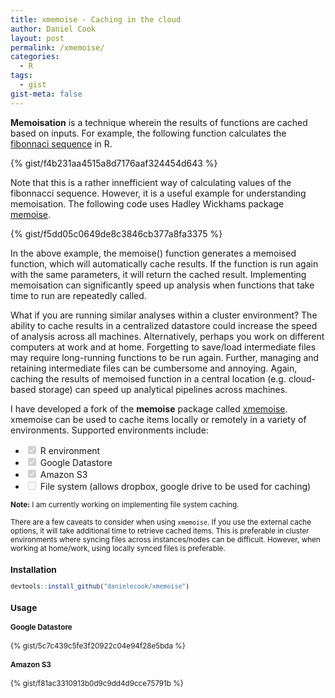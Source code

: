 ```yaml
---
title: xmemoise - Caching in the cloud
author: Daniel Cook
layout: post
permalink: /xmemoise/
categories:
  - R
tags:
  - gist
gist-meta: false
---
```


__Memoisation__ is a technique wherein the results of functions are cached based on inputs. For example, the following function calculates the [fibonnaci sequence](https://en.wikipedia.org/wiki/Fibonnacci_sequence) in R.

{% gist/f4b231aa4515a8d7176aaf324454d643 %}

Note that this is a rather innefficient way of calculating values of the fibonnacci sequence. However, it is a useful example for understanding memoisation. The following code uses Hadley Wickhams package [memoise](https://github.com/hadley/memoise).

{% gist/f5dd05c0649de8c3846cb377a8fa3375 %}

In the above example, the memoise() function generates a memoised function, which will automatically cache results. If the function is run again with the same parameters, it will return the cached result. Implementing memoisation can significantly speed up analysis when functions that take time to run are repeatedly called.

What if you are running similar analyses within a cluster environment? The ability to cache results in a centralized datastore could increase the speed of analysis across all machines. Alternatively, perhaps you work on different computers at work and at home. Forgetting to save/load intermediate files may require long-running functions to be run again. Further, managing and retaining intermediate files can be cumbersome and annoying. Again, caching the results of memoised function in a central location (e.g. cloud-based storage) can speed up analytical pipelines across machines.

I have developed a fork of the __memoise__ package called [xmemoise](https://github.com/danielecook/xmemoise). xmemoise can be used to cache items locally or remotely in a variety of environments. Supported environments include:

* <input type="checkbox" checked disabled readonly>  R environment
* <input type="checkbox" checked disabled readonly>  Google Datastore
* <input type="checkbox" checked disabled readonly>  Amazon S3
* <input type="checkbox" disabled>  File system (allows dropbox, google drive to be used for caching)

<small>__Note:__ I am currently working on implementing file system caching.

There are a few caveats to consider when using `xmemoise`. If you use the external cache options, it will take additional time to retrieve cached items. This is preferable in cluster environments where syncing files across instances/nodes can be difficult. However, when working at home/work, using locally synced files is preferable.

### Installation

```R
devtools::install_github("danielecook/xmemoise")
```

### Usage

#### Google Datastore

{% gist/5c7c439c5fe3f20922c04e94f28e5bda %}

#### Amazon S3

{% gist/f81ac3310913b0d9c9dd4d9cce75791b %}
